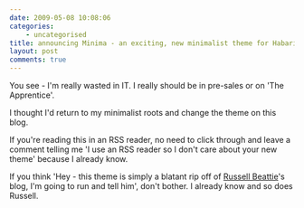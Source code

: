 ```yaml
---
date: 2009-05-08 10:08:06
categories:
    - uncategorised
title: announcing Minima - an exciting, new minimalist theme for Habari
layout: post
comments: true
---
```

You see - I'm really wasted in IT. I really should be in pre-sales or on
'The Apprentice'.

I thought I'd return to my minimalist roots and change the theme on this
blog.

If you're reading this in an RSS reader, no need to click through and
leave a comment telling me 'I use an RSS reader so I don't care about
your new theme' because I already know.

If you think 'Hey - this theme is simply a blatant rip off of
[Russell Beattie](http://www.russellbeattie.com/blog/)'s blog, I'm going to run
and tell him', don't bother. I already know and so does Russell.
